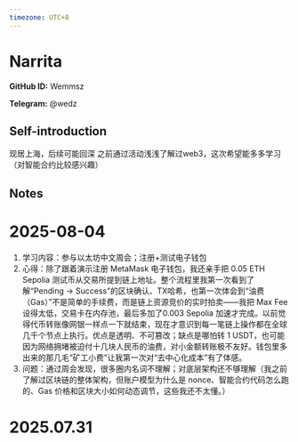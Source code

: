 ```yaml
---
timezone: UTC+8
---
```


# Narrita

**GitHub ID:** Wemmsz

**Telegram:** @wedz

## Self-introduction

现居上海，后续可能回深    之前通过活动浅浅了解过web3，这次希望能多多学习（对智能合约比较感兴趣）

## Notes

<!-- Content_START -->
# 2025-08-04

1. 学习内容：参与以太坊中文周会；注册+测试电子钱包
2. 心得：除了跟着演示注册 MetaMask 电子钱包，我还亲手把 0.05 ETH Sepolia 测试币从交易所提到链上地址。整个流程里我第一次看到了解“Pending → Success”的区块确认、TX哈希，也第一次体会到“油费（Gas）”不是简单的手续费，而是链上资源竞价的实时拍卖——我把 Max Fee 设得太低，交易卡在内存池，最后多加了0.003 Sepolia 加速才完成。以前觉得代币转账像网银一样点一下就结束，现在才意识到每一笔链上操作都在全球几千个节点上执行。优点是透明、不可篡改；缺点是哪怕转 1 USDT，也可能因为网络拥堵被迫付十几块人民币的油费，对小金额转账极不友好。钱包里多出来的那几毛“矿工小费”让我第一次对“去中心化成本”有了体感。
3. 问题：通过周会发现，很多圈内名词不理解；对底层架构还不够理解（我之前了解过区块链的整体架构，但账户模型为什么是 nonce、智能合约代码怎么跑的、Gas 价格和区块大小如何动态调节，这些我还不太懂。）


# 2025.07.31


<!-- Content_END -->

